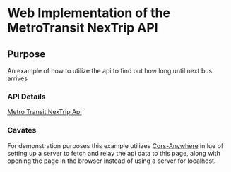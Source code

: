 # Web Implementation of the MetroTransit NexTrip API

## Purpose
An example of how to utilize the api to find out how long until next bus arrives

### API Details
[Metro Transit NexTrip Api](https://svc.metrotransit.org/nextrip/help)

### Cavates
For demonstration purposes this example utilizes [Cors-Anywhere](https://cors-anywhere.herokuapp.com) in lue of setting up a server to fetch and relay the api data to this page, along with opening the page in the browser instead of using a server for localhost. 
